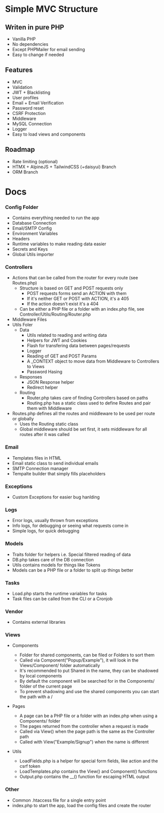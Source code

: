 # Simple MVC Structure

## Writen in pure PHP
- Vanilla PHP
- No dependencies
- Except PHPMailer for email sending
- Easy to change if needed

## Features
- MVC
- Validation
- JWT + Blacklisting
- User profiles
- Email + Email Verification
- Password reset
- CSRF Protection
- Middleware
- MySQL Connection
- Logger
- Easy to load views and components

## Roadmap
- Rate limiting (optional)
- HTMX + AlpineJS + TailwindCSS (+daisyui) Branch
- ORM Branch

# Docs

### Config Folder
- Contains everything needed to run the app
- Database Connection
- Email/SMTP Config
- Environment Variables
- Headers
- Runtime variables to make reading data easier
- Secrets and Keys
- Global Utils importer

### Controllers
- Actions that can be called from the router for every route (see Routes.php)
    - Structure is based on GET and POST requests only
        - POST requests forms send an ACTION with them
        - If it's neither GET or POST with ACTION, it's a 405
        - If the action doesn't exist it's a 404
    - Can be either a PHP file or a folder with an index.php file, see Controller/Utils/Routing/Router.php
- Middleware Files
- Utils Foler
    - Data
        - Utils related to reading and writing data
        - Helpers for JWT and Cookies
        - Flash for transfering data between pages/requests
        - Logger
        - Reading of GET and POST Params
        - A _CONTEXT object to move data from Middleware to Controllers to Views
        - Password Hasing
    - Responses
        - JSON Response helper
        - Redirect helper
    - Routing
        - Router.php takes care of finding Controllers based on paths
        - Routing.php has a static class used to define Routes and pair them with Middleware
- Routes.php defines all the routes and middleware to be used per route or globally
    - Uses the Routing static class
    - Global middleware should be set first, it sets middleware for all routes after it was called

### Email
- Templates files in HTML
- Email static class to send individual emails
- SMTP Connection manager
- Tempalte builder that simply fills placeholders

### Exceptions
- Custom Exceptions for easier bug hanlding

### Logs
- Error logs, usually thrown from exceptions
- Info logs, for debugging or seeing what requests come in
- Simple logs, for quick debugging

### Models
- Traits folder for helpers i.e. Special filtered reading of data
- DB.php takes care of the DB connection
- Utils contains models for things like Tokens
- Models can be a PHP file or a folder to split up things better

### Tasks
- Load.php starts the runtime variables for tasks
- Task files can be called from the CLI or a Cronjob

### Vendor
- Contains external libraries

### Views
- Components
    - Folder for shared components, can be filed or Folders to sort them
    - Called via Component("Popup/Example"), it will look in the Views/Component/ folder automatically
    - It's recommended to put Shared in the name, they can be shadowed by local components
    - By default the component will be searched for in the Components/ folder of the current page
    - To prevent shadowing and use the shared components you can start the path with a /
- Pages
    - A page can be a PHP file or a folder with an index.php when using a Components/ folder
    - The pages returned from the controller when a request is made
    - Called via View() when the page path is the same as the Controller path
    - Called with View("Example/Signup") when the name is different

- Utils
    - LoadFields.php is a helper for special form fields, like action and the csrf token
    - LoadTemplates.php contains the View() and Component() functions
    - Output.php contains the __() function for escaping HTML output

### Other
- Common .htaccess file for a single entry point
- index.php to start the app, load the config files and create the router
